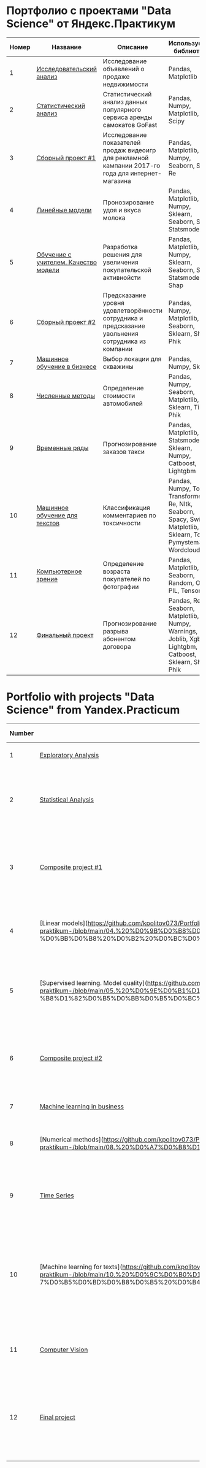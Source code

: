 # Портфолио с проектами "Data Science" от Яндекс.Практикум

| Номер | Название      | Описание      | Используемые библиотеки      |
| ------------- | ------------- | ------------- |-------------- |
| 1 | [Исследовательский анализ](https://github.com/kpolitov073/Portfolio-yandex-praktikum-/blob/main/01.%20%D0%98%D1%81%D1%81%D0%BB%D0%B5%D0%B4%D0%BE%D0%B2%D0%B0%D1%82%D0%B5%D0%BB%D1%8C%D1%81%D0%BA%D0%B8%D0%B9%20%D0%B0%D0%BD%D0%B0%D0%BB%D0%B8%D0%B7%20%D0%B4%D0%B0%D0%BD%D0%BD%D1%8B%D1%85.ipynb)  | Исследование объявлений о продаже недвижимости  | Pandas, Matplotlib |
| 2 | [Статистический анализ](https://github.com/kpolitov073/Portfolio-yandex-praktikum-/blob/main/02.%20%D0%A1%D1%82%D0%B0%D1%82%D0%B8%D1%81%D1%82%D0%B8%D1%87%D0%B5%D1%81%D0%BA%D0%B8%D0%B9%20%D0%B0%D0%BD%D0%B0%D0%BB%D0%B8%D0%B7%20%D0%B4%D0%B0%D0%BD%D0%BD%D1%8B%D1%85.ipynb)   | Статистический анализ данных популярного сервиса аренды самокатов GoFast | Pandas, Numpy, Matplotlib, Scipy |
| 3 | [Сборный проект #1](https://github.com/kpolitov073/Portfolio-yandex-praktikum-/blob/main/03.%20%D0%A1%D0%B1%D0%BE%D1%80%D0%BD%D1%8B%D0%B9%20%D0%BF%D1%80%D0%BE%D0%B5%D0%BA%D1%82%201.ipynb) | Исследование показателей продаж видеоигр для рекламной кампании 2017-го года для интернет-магазина |  Pandas, Matplotlib, Numpy, Seaborn, Scipy, Re |
| 4 | [Линейные модели](https://github.com/kpolitov073/Portfolio-yandex-praktikum-/blob/main/04.%20%D0%9B%D0%B8%D0%BD%D0%B5%D0%B9%D0%BD%D1%8B%D0%B5%20%D0%BC%D0%BE%D0%B4%D0%B5%D0%BB%D0%B8%20%D0%B2%20%D0%BC%D0%B0%D1%88%D0%B8%D0%BD%D0%BD%D0%BE%D0%BC%20%D0%BE%D0%B1%D1%83%D1%87%D0%B5%D0%BD%D0%B8%D0%B8.ipynb)   | Пронозирование удоя и вкуса молока |  Pandas, Matplotlib, Numpy, Sklearn, Seaborn, Scipy, Statsmodels |
| 5 | [Обучение с учителем. Качество модели](https://github.com/kpolitov073/Portfolio-yandex-praktikum-/blob/main/05.%20%D0%9E%D0%B1%D1%83%D1%87%D0%B5%D0%BD%D0%B8%D0%B5%20%D1%81%20%D1%83%D1%87%D0%B8%D1%82%D0%B5%D0%BB%D0%B5%D0%BC%20%D0%BA%D0%B0%D1%87%D0%B5%D1%81%D1%82%D0%B2%D0%BE%20%D0%BC%D0%BE%D0%B4%D0%B5%D0%BB%D0%B8.ipynb)   | Разработка решения для увеличения покупательской активнойсти | Pandas, Matplotlib, Numpy, Sklearn, Seaborn, Scipy, Statsmodels, Shap |
| 6 | [Сборный проект #2](https://github.com/kpolitov073/Portfolio-yandex-praktikum-/blob/main/06.%20%D0%A1%D0%B1%D0%BE%D1%80%D0%BD%D1%8B%D0%B9%20%D0%BF%D1%80%D0%BE%D0%B5%D0%BA%D1%82%202.ipynb)   | Предсказание уровня удовлетворённости сотрудника и предсказание увольнения сотрудника из компании | Pandas, Numpy, Matplotlib, Seaborn, Sklearn, Shap, Phik |
| 7 | [Машинное обучение в бизнесе](https://github.com/kpolitov073/Portfolio-yandex-praktikum-/blob/main/07.%20%D0%9C%D0%B0%D1%88%D0%B8%D0%BD%D0%BD%D0%BE%D0%B5%20%D0%BE%D0%B1%D1%83%D1%87%D0%B5%D0%BD%D0%B8%D0%B5%20%D0%B2%20%D0%B1%D0%B8%D0%B7%D0%BD%D0%B5%D1%81%D0%B5.ipynb)   | Выбор локации для скважины | Pandas, Numpy, Sklearn |
| 8 | [Численные методы](https://github.com/kpolitov073/Portfolio-yandex-praktikum-/blob/main/08.%20%D0%A7%D0%B8%D1%81%D0%BB%D0%B5%D0%BD%D0%BD%D1%8B%D0%B5%20%D0%BC%D0%B5%D1%82%D0%BE%D0%B4%D1%8B.ipynb)   | Определение стоимости автомобилей | Pandas, Numpy, Seaborn, Matplotlib, Sklearn, Time, Phik |
| 9 | [Временные ряды](https://github.com/kpolitov073/Portfolio-yandex-praktikum-/blob/main/09.%20%D0%92%D1%80%D0%B5%D0%BC%D0%B5%D0%BD%D0%BD%D1%8B%D0%B5%20%D1%80%D1%8F%D0%B4%D1%8B.ipynb)   | Прогнозирование заказов такси |  Pandas, Matplotlib, Statsmodels, Sklearn, Numpy, Catboost, Lightgbm |
| 10 | [Машинное обучение для текстов](https://github.com/kpolitov073/Portfolio-yandex-praktikum-/blob/main/10.%20%D0%9C%D0%B0%D1%88%D0%B8%D0%BD%D0%BD%D0%BE%D0%B5%20%D0%BE%D0%B1%D1%83%D1%87%D0%B5%D0%BD%D0%B8%D0%B5%20%D0%B4%D0%BB%D1%8F%20%D1%82%D0%B5%D0%BA%D1%81%D1%82%D0%BE%D0%B2.ipynb)   | Классификация комментариев по токсичности |  Pandas, Numpy, Torch, Transformers, Re, Nltk, Seaborn, Spacy, Swifter, Matplotlib, Sklearn, Tqdm, Pymystem3, Wordcloud |
| 11 | [Компьютерное зрение](https://github.com/kpolitov073/Portfolio-yandex-praktikum-/blob/main/11.%20%D0%9A%D0%BE%D0%BC%D0%BF%D1%8C%D1%8E%D1%82%D0%B5%D1%80%D0%BD%D0%BE%D0%B5%20%D0%B7%D1%80%D0%B5%D0%BD%D0%B8%D0%B5.ipynb)   | Определение возраста покупателей по фотографии | Pandas, Matplotlib, Seaborn, Random, Os, PIL, Tensorflow |
| 12 | [Финальный проект](https://github.com/kpolitov073/Portfolio-yandex-praktikum-/blob/main/12.%D0%A4%D0%B8%D0%BD%D0%B0%D0%BB%D1%8C%D0%BD%D1%8B%D0%B9%20%D0%BF%D1%80%D0%BE%D0%B5%D0%BA%D1%82.ipynb)   | Прогнозирование разрыва абонентом договора |  Pandas, Re, Seaborn, Matplotlib, Numpy, Warnings, Joblib, Xgboost, Lightgbm, Catboost, Sklearn, Shap, Phik  |



# Portfolio with projects "Data Science" from Yandex.Practicum

| Number | Title | Description | Used libraries |
| -------------- | -------------- | -------------- |-------------- |
| 1 | [Exploratory Analysis](https://github.com/kpolitov073/Portfolio-yandex-praktikum-/blob/main/01.%20%D0%98%D1%81%D1%81%D0%BB%D0%B5%D0%B4%D0%BE%D0%B2%D0%B0%D1%82%D0%B5%D0%BB%D1%8C%D1%81%D0%BA%D0%B8%D0%B9%20%D0%B0%D0%BD%D0%B0%D0%BB%D0%B8%D0%B7%20%D0%B4%D0%B0%D0%BD%D0%BD%D1%8B%D1%85.ipynb) | Research of real estate listings | Pandas, Matplotlib |
| 2 | [Statistical Analysis](https://github.com/kpolitov073/Portfolio-yandex-praktikum-/blob/main/02.%20%D0%A1%D1%82%D0%B0%D1%82%D0%B8%D1%81%D1%82%D0%B8%D1%87%D0%B5%D1%81%D0%BA%D0%B8%D0%B9%20%D0%B0%D0%BD%D0%B0%D0%BB%D0%B8%D0%B7%20%D0%B4%D0%B0%D0%BD%D0%BD%D1%8B%D1%85.ipynb) | Statistical analysis of data from the popular scooter rental service GoFast | Pandas, Numpy, Matplotlib, Scipy |
| 3 | [Composite project #1](https://github.com/kpolitov073/Portfolio-yandex-praktikum-/blob/main/03.%20%D0%A1%D0%B1%D0%BE%D1%80%D0%BD%D1%8B%D0%B9%20%D0%BF%D1%80%D0%BE%D0%B5%D0%BA%D1%82%201.ipynb) | Research of video game sales indicators for the 2017 advertising campaign for an online store | Pandas, Matplotlib, Numpy, Seaborn, Scipy, Re |
| 4 | [Linear models](https://github.com/kpolitov073/Portfolio-yandex-praktikum-/blob/main/04.%20%D0%9B%D0%B8%D0%BD%D0%B5%D0%B9%D0%BD%D1%8B%D0%B5%20%D0%BC%D0%BE%D0%B4%D0%B5 %D0%BB%D0%B8%20%D0%B2%20%D0%BC%D0%B0%D1%88%D0%B8%D0%BD%D0%BD%D0%BE%D0%BC%20%D0%BE%D0%B1%D1%83%D1%87%D0%B5%D0%BD%D0%B8%D0%B8.ipynb) | Predicting milk yield and taste | Pandas, Matplotlib, Numpy, Sklearn, Seaborn, Scipy, Statsmodels |
| 5 | [Supervised learning. Model quality](https://github.com/kpolitov073/Portfolio-yandex-praktikum-/blob/main/05.%20%D0%9E%D0%B1%D1%83%D1%87%D0%B5%D0%BD%D0%B8%D0%B5%20%D1%81%20%D1%83%D1%87%D0 %B8%D1%82%D0%B5%D0%BB%D0%B5%D0%BC%20%D0%BA%D0%B0%D1%87%D0%B5%D1%81%D1%82%D0%B2%D0%BE%20%D0%BC%D0%BE%D0%B4%D0%B5%D0%BB%D0%B8.ipynb) | Developing a solution to increase purchasing activity | Pandas, Matplotlib, Numpy, Sklearn, Seaborn, Scipy, Statsmodels, Shap |
| 6 | [Composite project #2](https://github.com/kpolitov073/Portfolio-yandex-praktikum-/blob/main/06.%20%D0%A1%D0%B1%D0%BE%D1%80%D0%BD%D1%8B%D0%B9%20%D0%BF%D1%80%D0%BE%D0%B5%D0%BA%D1%82%202.ipynb) | Predicting employee satisfaction and predicting employee dismissal from the company | Pandas, Numpy, Matplotlib, Seaborn, Sklearn, Shap, Phik |
| 7 | [Machine learning in business](https://github.com/kpolitov073/Portfolio-yandex-praktikum-/blob/main/07.%20%D0%9C%D0%B0%D1%88%D0%B8%D0%BD%D0%BD%D0%BE%D0%B5%20%D0%BE%D0%B1%D1%83%D1%87%D0%B5%D0%BD%D0%B8%D0%B5%20%D0%B2%20%D0%B1%D0%B8%D0%B7%D0%BD%D0%B5%D1%81%D0%B5.ipynb) | Choosing a location for a well | Pandas, Numpy, Sklearn |
| 8 | [Numerical methods](https://github.com/kpolitov073/Portfolio-yandex-praktikum-/blob/main/08.%20%D0%A7%D0%B8%D1%81%D0%BB%D0%B5%D0%BD%D0%BD%D1%8B%D0%B5%20%D0%BC%D0%B5%D1%82 %D0%BE%D0%B4%D1%8B.ipynb) | Determining the cost of cars | Pandas, Numpy, Seaborn, Matplotlib, Sklearn, Time, Phik |
| 9 | [Time Series](https://github.com/kpolitov073/Portfolio-yandex-praktikum-/blob/main/09.%20%D0%92%D1%80%D0%B5%D0%BC%D0%B5%D0%BD%D0%BD%D1%8B%D0%B5%20%D1%80%D1%8F%D0%B4%D1%8B.ipynb) | Taxi Order Forecasting | Pandas, Matplotlib, Statsmodels, Sklearn, Numpy, Catboost, Lightgbm |
| 10 | [Machine learning for texts](https://github.com/kpolitov073/Portfolio-yandex-praktikum-/blob/main/10.%20%D0%9C%D0%B0%D1%88%D0%B8%D0%BD%D0%BD%D0%BE%D0%B5%20%D0%BE%D0%B1%D1%83%D1%8 7%D0%B5%D0%BD%D0%B8%D0%B5%20%D0%B4%D0%BB%D1%8F%20%D1%82%D0%B5%D0%BA%D1%81%D1%82%D0%BE%D0%B2.ipynb) | Classification of comments by toxicity | Pandas, Numpy, Torch, Transformers, Re, Nltk, Seaborn, Spacy, Swifter, Matplotlib, Sklearn, Tqdm, Pymystem3, Wordcloud |
| 11 | [Computer Vision](https://github.com/kpolitov073/Portfolio-yandex-praktikum-/blob/main/11.%20%D0%9A%D0%BE%D0%BC%D0%BF%D1%8C%D1%8E%D1%82%D0%B5%D1%80%D0%BD%D0%BE%D0%B5%20%D0%B7%D1%80%D0%B5%D0%BD%D0%B8%D0%B5.ipynb) | Determining the age of buyers from a photograph | Pandas, Matplotlib, Seaborn, Random, Os, PIL, Tensorflow |
| 12 | [Final project](https://github.com/kpolitov073/Portfolio-yandex-praktikum-/blob/main/12.%D0%A4%D0%B8%D0%BD%D0%B0%D0%BB%D1%8C%D0%BD%D1%8B%D0%B9%20%D0%BF%D1%80%D0%BE%D0%B5%D0%BA%D1%82.ipynb) | Predicting whether a subscriber will terminate a contract | Pandas, Re, Seaborn, Matplotlib, Numpy, Warnings, Joblib, Xgboost, Lightgbm, Catboost, Sklearn, Shap, Phik |




